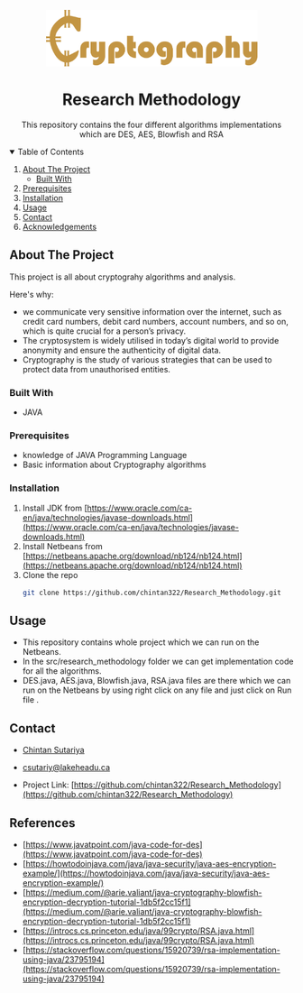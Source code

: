 
<p align="center">

  <a href="https://github.com/chintan322/Research_Methodology">
    <img src="images/logo.png" alt="Logo" width="375" height="100">
  </a>

  <h1 align="center">Research Methodology</h1>

  <p align="center">
    This repository contains the four different algorithms implementations which are DES, AES, Blowfish and RSA
    <br />
  </p>
</p>



<!-- TABLE OF CONTENTS -->
<details open="open">
  <summary>Table of Contents</summary>
  <ol>
    <li>
      <a href="#about-the-project">About The Project</a>
      <ul>
        <li><a href="#built-with">Built With</a></li>
      </ul>
    </li>    
    <li><a href="#prerequisites">Prerequisites</a></li>
    <li><a href="#installation">Installation</a></li>      
    <li><a href="#usage">Usage</a></li>
    <li><a href="#contact">Contact</a></li>
    <li><a href="#acknowledgements">Acknowledgements</a></li>
  </ol>
</details>



<!-- ABOUT THE PROJECT -->
## About The Project


This project is all about cryptograhy algorithms and analysis.


Here's why:
* we communicate very sensitive information over the internet, such as credit card numbers, debit card numbers, account numbers, and so on, which is quite crucial for a person’s privacy.
* The cryptosystem is widely utilised in today’s digital world to provide anonymity and ensure the authenticity of digital data.
* Cryptography is the study of various strategies that can be used to protect data from unauthorised entities.


### Built With


* JAVA

### Prerequisites


* knowledge of JAVA Programming Language
* Basic information about Cryptography algorithms

### Installation

1. Install JDK from [https://www.oracle.com/ca-en/java/technologies/javase-downloads.html](https://www.oracle.com/ca-en/java/technologies/javase-downloads.html)
2. Install Netbeans from [https://netbeans.apache.org/download/nb124/nb124.html](https://netbeans.apache.org/download/nb124/nb124.html)
3. Clone the repo
   ```sh
   git clone https://github.com/chintan322/Research_Methodology.git
   ```


## Usage

* This repository contains whole project which we can run on the Netbeans.
* In the src/research_methodology folder we can get implementation code for all the algorithms.
* DES.java, AES.java, Blowfish.java, RSA.java files are there which we can run on the Netbeans by using right click on any file and just click on Run file  .




## Contact

- [Chintan Sutariya](https://github.com/chintan322) 
- csutariy@lakeheadu.ca

- Project Link: [https://github.com/chintan322/Research_Methodology](https://github.com/chintan322/Research_Methodology)



## References
* [https://www.javatpoint.com/java-code-for-des](https://www.javatpoint.com/java-code-for-des)
* [https://howtodoinjava.com/java/java-security/java-aes-encryption-example/](https://howtodoinjava.com/java/java-security/java-aes-encryption-example/)
* [https://medium.com/@arie.valiant/java-cryptography-blowfish-encryption-decryption-tutorial-1db5f2cc15f1](https://medium.com/@arie.valiant/java-cryptography-blowfish-encryption-decryption-tutorial-1db5f2cc15f1)
* [https://introcs.cs.princeton.edu/java/99crypto/RSA.java.html](https://introcs.cs.princeton.edu/java/99crypto/RSA.java.html)
* [https://stackoverflow.com/questions/15920739/rsa-implementation-using-java/23795194](https://stackoverflow.com/questions/15920739/rsa-implementation-using-java/23795194)




